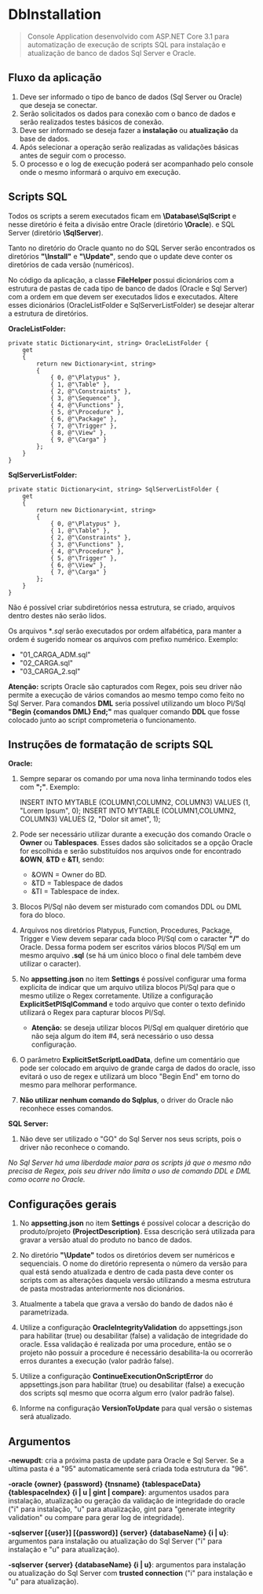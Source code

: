 
# DbInstallation

> Console Application desenvolvido com ASP.NET Core 3.1 para
> automatização de execução de scripts SQL para instalação e atualização
> de  banco de dados Sql Server e Oracle.

## Fluxo da aplicação

 1. Deve ser informado o tipo de banco de dados (Sql Server ou Oracle)
    que deseja se conectar.
 2. Serão solicitados os dados para conexão com o banco de dados e serão realizados testes básicos de conexão.
 3. Deve ser informado se deseja fazer a **instalação** ou **atualização** da base de dados.
 4. Após selecionar a operação serão realizadas as validações básicas antes de seguir com o processo.
 5. O processo e o log de execução poderá ser acompanhado pelo console onde o mesmo informará o arquivo em execução.

## Scripts SQL
Todos os scripts a serem executados ficam em **\Database\SqlScript** e nesse diretório é feita a divisão entre Oracle (diretório **\Oracle**). e SQL Server (diretório **\SqlServer**).

Tanto no diretório do Oracle quanto no do SQL Server serão encontrados os diretórios **"\Install"** e **"\Update"**, sendo que o update deve conter os diretórios de cada versão (numéricos).

No código da aplicação, a classe **FileHelper** possui dicionários com a estrutura de pastas de cada tipo de banco de dados (Oracle e Sql Server) com a ordem em que devem ser executados lidos e executados. Altere esses dicionários (OracleListFolder e SqlServerListFolder) se desejar alterar a estrutura de diretórios.

**OracleListFolder:** 

    private static Dictionary<int, string> OracleListFolder { 
    	get 
    	{
    		return new Dictionary<int, string>
    		{
    			{ 0, @"\Platypus" },
    			{ 1, @"\Table" },
    			{ 2, @"\Constraints" },
    			{ 3, @"\Sequence" },
    			{ 4, @"\Functions" },
    			{ 5, @"\Procedure" },
    			{ 6, @"\Package" },
    			{ 7, @"\Trigger" },
    			{ 8, @"\View" },
    			{ 9, @"\Carga" }
    		};
    	} 
    }

**SqlServerListFolder:** 

    private static Dictionary<int, string> SqlServerListFolder { 
    	get 
    	{
    		return new Dictionary<int, string>
    		{
    			{ 0, @"\Platypus" },
    			{ 1, @"\Table" },
    			{ 2, @"\Constraints" },
    			{ 3, @"\Functions" },
    			{ 4, @"\Procedure" },
    			{ 5, @"\Trigger" },
    			{ 6, @"\View" },
    			{ 7, @"\Carga" }
    		};
    	} 
    }

Não é possível criar subdiretórios nessa estrutura, se criado, arquivos dentro destes não serão lidos.

Os arquivos **.sql* serão executados por ordem alfabética, para manter a ordem é sugerido nomear os arquivos com prefixo numérico. Exemplo: 

 - "01_CARGA_ADM.sql" 
 - "02_CARGA.sql" 
 - "03_CARGA_2.sql"

**Atenção:** scripts Oracle são capturados com Regex, pois seu driver não permite a execução de vários comandos ao mesmo tempo como feito no Sql Server. Para comandos **DML** seria possível utilizando um bloco Pl/Sql **"Begin {comandos DML} End;"** mas qualquer comando **DDL** que fosse colocado junto ao script comprometeria o funcionamento.

## Instruções de formatação de scripts SQL

**Oracle:**

 1. Sempre separar os comando por uma nova linha terminando todos eles
    com **";"**. Exemplo:

    INSERT INTO MYTABLE (COLUMN1,COLUMN2, COLUMN3) VALUES (1, "Lorem Ipsum", 0);
    INSERT INTO MYTABLE (COLUMN1,COLUMN2, COLUMN3) VALUES (2, "Dolor sit amet", 1);

 2. Pode ser necessário utilizar durante a execução dos comando Oracle o
    **Owner** ou **Tablespaces**. Esses dados são solicitados se a opção Oracle for escolhida e serão substituídos nos arquivos onde for encontrado **&OWN**,
    **&TD** e **&TI**, sendo:

	 - &OWN = Owner do BD.
	 - &TD = Tablespace de dados
	 - &TI = Tablespace  de index.

 3. Blocos Pl/Sql não devem ser misturado com comandos DDL ou DML fora
    do bloco.
 4. Arquivos nos diretórios Platypus, Function, Procedures, Package, Trigger e View devem separar cada bloco Pl/Sql com o caracter **"/"** do Oracle. Dessa forma podem ser escritos vários blocos Pl/Sql em um mesmo arquivo **.sql** (se há um único bloco o final dele também deve utilizar o caracter).
 5. No **appsetting.json** no item **Settings** é possível configurar uma forma explicita de indicar que um arquivo utiliza blocos Pl/Sql para que o mesmo utilize o Regex corretamente. Utilize a configuração **ExplicitSetPlSqlCommand** e todo arquivo que conter o texto definido utilizará o Regex para capturar blocos Pl/Sql.
	 - **Atenção:** se deseja utilizar blocos Pl/Sql em qualquer diretório que não seja algum do item #4, será necessário o uso dessa configuração.
 6. O parâmetro **ExplicitSetScriptLoadData**, define um comentário que pode ser colocado em arquivo de grande carga de dados do oracle, isso evitará o uso de regex e utilizará um bloco "Begin End" em torno do mesmo para melhorar performance.
 7. **Não utilizar nenhum comando do Sqlplus**, o driver do Oracle não reconhece esses comandos.

**SQL Server:**

 1. Não deve ser utilizado o "GO" do Sql Server nos seus scripts, pois  o driver não reconhece o comando.

*No Sql Server há uma liberdade maior para os scripts já que o mesmo não precisa de  Regex, pois seu driver não limita o uso de comando DDL e DML como ocorre no Oracle.*

## Configurações gerais

1. No **appsetting.json** no item **Settings** é possível colocar a descrição do produto/projeto **(ProjectDescription)**. Essa descrição será utilizada para gravar a versão atual do produto no banco de dados.

2. No diretório **"\Update"** todos os diretórios devem ser numéricos e sequenciais. O nome do  diretório representa o número da versão para qual está sendo atualizada e dentro de cada pasta deve conter os scripts com as alterações daquela versão utilizando a mesma estrutura de pasta mostradas anteriormente nos dicionários.

3. Atualmente a tabela que grava a versão do bando de dados não é parametrizada.

4. Utilize a configuração **OracleIntegrityValidation** do appsettings.json para habilitar (true) ou desabilitar (false) a validação de integridade do oracle. Essa validação é realizada por uma procedure, então se o projeto não possuir a procedure é necessário desabilita-la ou ocorrerão erros durantes a execução (valor padrão false).

5. Utilize a configuração **ContinueExecutionOnScriptError** do appsettings.json para habilitar (true) ou desabilitar (false) a execução dos scripts sql mesmo que ocorra algum erro (valor padrão false).

6. Informe na configuração **VersionToUpdate** para qual versão o sistemas será atualizado.

## Argumentos

**-newupdt**: cria a próxima pasta de update para Oracle e Sql Server. Se a ultima pasta  é a "95" automaticamente será criada toda estrutura da "96".

**-oracle {owner} {password} {tnsname} {tablespaceData} {tablespaceIndex} {i | u | gint | compare}**: argumentos usados para instalação, atualização ou geração da validação de integridade do oracle ("i" para instalação, "u" para atualização, gint para "generate integrity validation" ou compare para gerar log de integridade).

**-sqlserver [{user}] [{password}] {server} {databaseName} {i | u}**: argumentos para instalação ou atualização do Sql Server ("i" para instalação e "u" para atualização).

**-sqlserver {server} {databaseName} {i | u}**: argumentos para instalação ou atualização do Sql Server com **trusted connection** ("i" para instalação e "u" para atualização).
